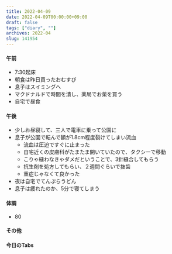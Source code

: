 ```yaml
---
title: 2022-04-09
date: 2022-04-09T00:00:00+09:00
draft: false
tags: ["diary", ""]
archives: 2022-04
slug: 141954
---
```

#### 午前
- 7:30起床
- 朝食は昨日買ったおむすび
- 息子はスイミングへ
- マクドナルドで時間を潰し、薬局でお薬を買う
- 自宅で昼食
#### 午後
- 少しお昼寝して、三人で電車に乗って公園に
- 息子が公園で転んで額が1.8cm程度裂けてしまい流血
  - 流血は圧迫ですぐに止まった
  - 自宅近くの皮膚科がたまたま開いていたので、タクシーで移動
  - こりゃ縫わなきゃダメだということで、3針縫合してもらう
  - 抗生剤を処方してもらい、２週間ぐらいで抜歯
  - 重症じゃなくて良かった
- 夜は自宅でてんぷらうどん
- 息子は疲れたのか、5分で寝てしまう
#### 体調
- 80
#### その他
#### 今日のTabs